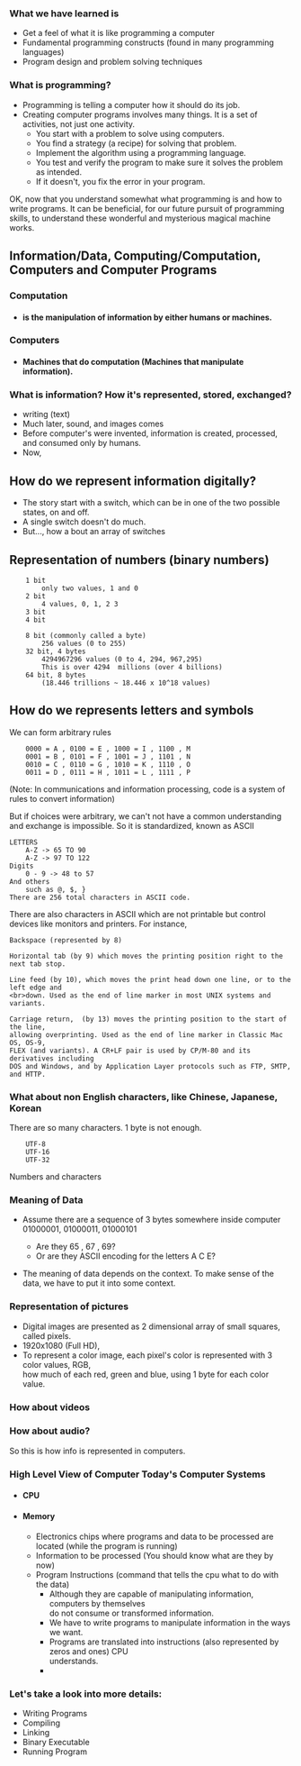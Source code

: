 ### What we have learned is
- Get a feel of what it is like programming a computer
- Fundamental programming constructs (found in many programming languages)
- Program design and problem solving techniques

### What is programming?
- Programming is telling a computer how it should do its job.
- Creating computer programs involves many things. It is a set of activities, not just one
activity.
	- You start with a problem to solve using computers.
	- You find a strategy (a recipe) for solving that problem.
	- Implement the algorithm using a programming language.
	- You test and verify the program to make sure it solves the problem as intended.
	- If it doesn't, you fix the error in your program.

OK, now that you understand somewhat what programming is and how to write programs. It can
be beneficial, for our future pursuit of programming skills, to understand these wonderful
and mysterious magical machine works.

## Information/Data, Computing/Computation, Computers and Computer Programs

### Computation
- #### is the manipulation of information by either humans or machines.
### Computers
- #### Machines that do computation (Machines that manipulate information).

### What is information? How it's represented, stored, exchanged?
- writing (text)
- Much later, sound, and images comes
- Before computer's were invented, information is created, processed, and consumed only by
  humans.
- Now,

## How do we represent information digitally?
- The story start with a switch, which can be in one of the two possible states, on and off.
- A single switch doesn't do much.
- But..., how a bout an array of switches

## Representation of numbers (binary numbers)
		1 bit
		    only two values, 1 and 0
		2 bit
		    4 values, 0, 1, 2 3
		3 bit
		4 bit

		8 bit (commonly called a byte)
		    256 values (0 to 255)
		32 bit, 4 bytes
		    4294967296 values (0 to 4, 294, 967,295)
		    This is over 4294  millions (over 4 billions)
		64 bit, 8 bytes
		    (18.446 trillions ~ 18.446 x 10^18 values)

## How do we represents letters and symbols

We can form arbitrary rules

        0000 = A , 0100 = E , 1000 = I , 1100 , M
        0001 = B , 0101 = F , 1001 = J , 1101 , N
        0010 = C , 0110 = G , 1010 = K , 1110 , O
        0011 = D , 0111 = H , 1011 = L , 1111 , P

(Note:
In communications and information processing, code is a system of rules to convert information)

But if choices were arbitrary, we can't not have a common understanding and exchange is
impossible. So it is standardized, known as ASCII

	LETTERS
		A-Z -> 65 TO 90
		A-Z -> 97 TO 122
	Digits
		0 - 9 -> 48 to 57
	And others
		such as @, $, }
	There are 256 total characters in ASCII code.

There are also characters in ASCII which are not printable but control devices like
monitors and printers. For instance,

	Backspace (represented by 8)

    Horizontal tab (by 9) which moves the printing position right to the next tab stop.

	Line feed (by 10), which moves the print head down one line, or to the left edge and
	<br>down. Used as the end of line marker in most UNIX systems and variants.

	Carriage return,  (by 13) moves the printing position to the start of the line,
	allowing overprinting. Used as the end of line marker in Classic Mac OS, OS-9,
	FLEX (and variants). A CR+LF pair is used by CP/M-80 and its derivatives including
	DOS and Windows, and by Application Layer protocols such as FTP, SMTP, and HTTP.

### What about non English characters, like Chinese, Japanese, Korean
There are so many characters. 1 byte is not enough.

        UTF-8
        UTF-16
        UTF-32

Numbers and characters

### Meaning of Data
 - Assume there are a sequence of 3 bytes somewhere inside computer 01000001, 01000011,
 01000101
    - Are they 65            , 67            , 69?
    - Or are they ASCII encoding for the letters A C E?

 - The meaning of data depends on the context. To make sense of the data, we have to put it
 into some context.

### Representation of pictures
- Digital images are presented as 2 dimensional array of small squares, called pixels.
- 1920x1080 (Full HD),
- To represent a color image, each pixel's color is represented with 3 color values, RGB,
<br> how much of each red, green and blue, using 1 byte for each color value.

### How about videos

### How about audio?

So this is how info is represented in computers.

### High Level View of Computer Today's Computer Systems

- #### CPU

- #### Memory
    - Electronics chips where programs and data to be processed are located (while the
    program is running)
    - Information to be processed (You should know what are they by now)
	- Program Instructions (command that tells the cpu what to do with the data)
	    - Although they are capable of manipulating information, computers by themselves
	    <br> do not consume or transformed information.
	    - We have to write programs to manipulate information in the ways we want.
	    - Programs are translated into instructions (also represented by zeros and ones) CPU
	    <br> understands.
	    -

### Let's take a look into more details:

- Writing Programs
- Compiling
- Linking
- Binary Executable
- Running Program